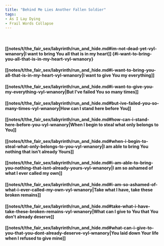 ```yaml
---
title: "Behind Me Lies Another Fallen Soldier"
tags:
- As I Lay Dying
- Frail Words Collapse
---
```

&nbsp;
#### [[notes/t/the_fair_sex/labyrinth/run_and_hide.md#im-not-dead-yet-vyl-wnanory|I want to bring You all that is in my heart]] {#i-want-to-bring-you-all-that-is-in-my-heart-vyl-wnanory}
#### [[notes/t/the_fair_sex/labyrinth/run_and_hide.md#i-want-to-bring-you-all-that-is-in-my-heart-vyl-wnanory|I want to give You my everything]]
#### [[notes/t/the_fair_sex/labyrinth/run_and_hide.md#i-want-to-give-you-my-everything-vyl-wnanory|But I've failed You so many times]]
#### [[notes/t/the_fair_sex/labyrinth/run_and_hide.md#but-ive-failed-you-so-many-times-vyl-wnanory|How can I stand here before You]]
#### [[notes/t/the_fair_sex/labyrinth/run_and_hide.md#how-can-i-stand-here-before-you-vyl-wnanory|When I begin to steal what only belongs to You]]
#### [[notes/t/the_fair_sex/labyrinth/run_and_hide.md#when-i-begin-to-steal-what-only-belongs-to-you-vyl-wnanory|I am able to bring You nothing that isn't already Yours]]
#### [[notes/t/the_fair_sex/labyrinth/run_and_hide.md#i-am-able-to-bring-you-nothing-that-isnt-already-yours-vyl-wnanory|I am so ashamed of what I ever called my own]]
#### [[notes/t/the_fair_sex/labyrinth/run_and_hide.md#i-am-so-ashamed-of-what-i-ever-called-my-own-vyl-wnanory|Take what I have, take these broken remains]]
#### [[notes/t/the_fair_sex/labyrinth/run_and_hide.md#take-what-i-have-take-these-broken-remains-vyl-wnanory|What can I give to You that You don't already deserve]]
#### [[notes/t/the_fair_sex/labyrinth/run_and_hide.md#what-can-i-give-to-you-that-you-dont-already-deserve-vyl-wnanory|You laid down Your life when I refused to give mine]]
